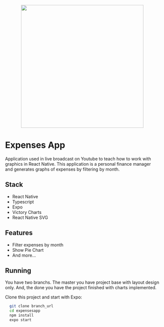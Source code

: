 
<p align="center">
<img src=".github/cover.gif" height="400">
</p>


# Expenses App

Application used in live broadcast on Youtube to teach how to work with graphics in React Native. This application is a personal finance manager and generates graphs of expenses by filtering by month.

## Stack

- React Native
- Typescript
- Expo 
- Victory Charts
- React Native SVG


## Features

- Filter expenses by month
- Show Pie Chart
- And more...


## Running

You have two branchs. The master you have project base with layout design only. And, the done you have the project finished with charts implemented.

Clone this project and start with Expo: 
```bash
  git clone branch_url
  cd expensesapp
  npm install
  expo start
```
